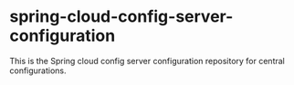 # spring-cloud-config-server-configuration
This is the Spring cloud config server configuration repository for central configurations.
